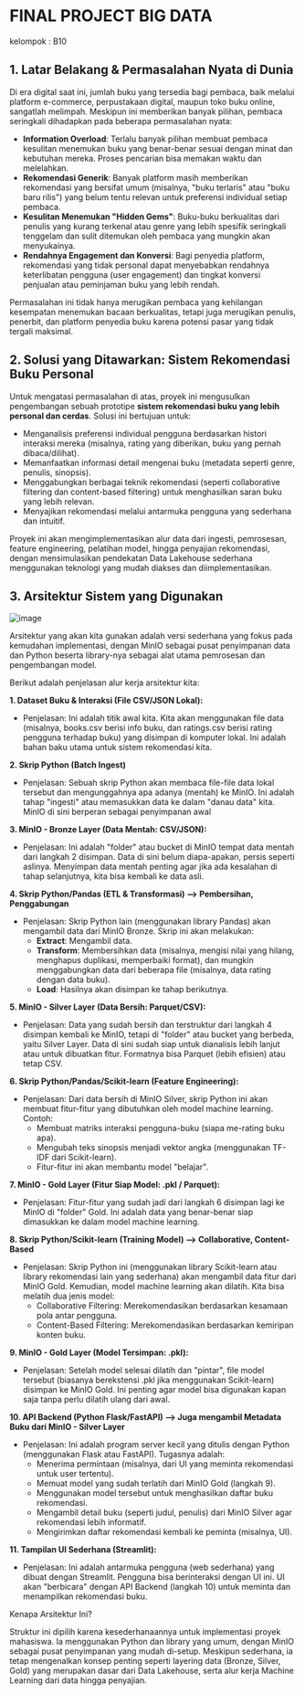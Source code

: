 # FINAL PROJECT BIG DATA

kelompok : B10

## **1. Latar Belakang & Permasalahan Nyata di Dunia**
   
Di era digital saat ini, jumlah buku yang tersedia bagi pembaca, baik melalui platform e-commerce, perpustakaan digital, maupun toko buku online, sangatlah melimpah. Meskipun ini memberikan banyak pilihan, pembaca seringkali dihadapkan pada beberapa permasalahan nyata:
- **Information Overload**: Terlalu banyak pilihan membuat pembaca kesulitan menemukan buku yang benar-benar sesuai dengan minat dan kebutuhan mereka. Proses pencarian bisa memakan waktu dan melelahkan.
- **Rekomendasi Generik**: Banyak platform masih memberikan rekomendasi yang bersifat umum (misalnya, "buku terlaris" atau "buku baru rilis") yang belum tentu relevan untuk preferensi individual setiap pembaca.
- **Kesulitan Menemukan "Hidden Gems"**: Buku-buku berkualitas dari penulis yang kurang terkenal atau genre yang lebih spesifik seringkali tenggelam dan sulit ditemukan oleh pembaca yang mungkin akan menyukainya.
- **Rendahnya Engagement dan Konversi**: Bagi penyedia platform, rekomendasi yang tidak personal dapat menyebabkan rendahnya keterlibatan pengguna (user engagement) dan tingkat konversi penjualan atau peminjaman buku yang lebih rendah.
  
Permasalahan ini tidak hanya merugikan pembaca yang kehilangan kesempatan menemukan bacaan berkualitas, tetapi juga merugikan penulis, penerbit, dan platform penyedia buku karena potensi pasar yang tidak tergali maksimal.

## **2. Solusi yang Ditawarkan: Sistem Rekomendasi Buku Personal**

Untuk mengatasi permasalahan di atas, proyek ini mengusulkan pengembangan sebuah prototipe **sistem rekomendasi buku yang lebih personal dan cerdas**. Solusi ini bertujuan untuk:
- Menganalisis preferensi individual pengguna berdasarkan histori interaksi mereka (misalnya, rating yang diberikan, buku yang pernah dibaca/dilihat).
- Memanfaatkan informasi detail mengenai buku (metadata seperti genre, penulis, sinopsis).
- Menggabungkan berbagai teknik rekomendasi (seperti collaborative filtering dan content-based filtering) untuk menghasilkan saran buku yang lebih relevan.
- Menyajikan rekomendasi melalui antarmuka pengguna yang sederhana dan intuitif.

Proyek ini akan mengimplementasikan alur data dari ingesti, pemrosesan, feature engineering, pelatihan model, hingga penyajian rekomendasi, dengan mensimulasikan pendekatan Data Lakehouse sederhana menggunakan teknologi yang mudah diakses dan diimplementasikan.

## **3. Arsitektur Sistem yang Digunakan**

![image](https://github.com/user-attachments/assets/5b7a3aa3-e3b1-4cda-b195-e307962c537e)

Arsitektur yang akan kita gunakan adalah versi sederhana yang fokus pada kemudahan implementasi, dengan MinIO sebagai pusat penyimpanan data dan Python beserta library-nya sebagai alat utama pemrosesan dan pengembangan model.

Berikut adalah penjelasan alur kerja arsitektur kita:

**1. Dataset Buku & Interaksi (File CSV/JSON Lokal):**
  - Penjelasan: Ini adalah titik awal kita. Kita akan menggunakan file data (misalnya, books.csv berisi info buku, dan ratings.csv berisi rating pengguna terhadap buku) yang disimpan di komputer lokal. Ini adalah bahan baku utama untuk sistem rekomendasi kita.
    
**2. Skrip Python (Batch Ingest)**
  - Penjelasan: Sebuah skrip Python akan membaca file-file data lokal tersebut dan mengunggahnya apa adanya (mentah) ke MinIO. Ini adalah tahap "ingesti" atau memasukkan data ke dalam "danau data" kita. MinIO di sini berperan sebagai penyimpanan awal

**3. MinIO - Bronze Layer (Data Mentah: CSV/JSON):**
  - Penjelasan: Ini adalah "folder" atau bucket di MinIO tempat data mentah dari langkah 2 disimpan. Data di sini belum diapa-apakan, persis seperti aslinya. Menyimpan data mentah penting agar jika ada kesalahan di tahap selanjutnya, kita bisa kembali ke data asli.

**4. Skrip Python/Pandas (ETL & Transformasi) --> Pembersihan, Penggabungan**
  - Penjelasan: Skrip Python lain (menggunakan library Pandas) akan mengambil data dari MinIO Bronze. Skrip ini akan melakukan:
    - **Extract**: Mengambil data.
    - **Transform**: Membersihkan data (misalnya, mengisi nilai yang hilang, menghapus duplikasi, memperbaiki format), dan mungkin menggabungkan data dari beberapa file (misalnya, data rating dengan data buku).
    - **Load**: Hasilnya akan disimpan ke tahap berikutnya.

**5. MinIO - Silver Layer (Data Bersih: Parquet/CSV):**
  - Penjelasan: Data yang sudah bersih dan terstruktur dari langkah 4 disimpan kembali ke MinIO, tetapi di "folder" atau bucket yang berbeda, yaitu Silver Layer. Data di sini sudah siap untuk dianalisis lebih lanjut atau untuk dibuatkan fitur. Formatnya bisa Parquet (lebih efisien) atau tetap CSV.

**6. Skrip Python/Pandas/Scikit-learn (Feature Engineering):**
  - Penjelasan: Dari data bersih di MinIO Silver, skrip Python ini akan membuat fitur-fitur yang dibutuhkan oleh model machine learning. Contoh:
    - Membuat matriks interaksi pengguna-buku (siapa me-rating buku apa).
    - Mengubah teks sinopsis menjadi vektor angka (menggunakan TF-IDF dari Scikit-learn).
    - Fitur-fitur ini akan membantu model "belajar".

**7. MinIO - Gold Layer (Fitur Siap Model: .pkl / Parquet):**
  - Penjelasan: Fitur-fitur yang sudah jadi dari langkah 6 disimpan lagi ke MinIO di "folder" Gold. Ini adalah data yang benar-benar siap dimasukkan ke dalam model machine learning.

**8. Skrip Python/Scikit-learn (Training Model) --> Collaborative, Content-Based**
  - Penjelasan: Skrip Python ini (menggunakan library Scikit-learn atau library rekomendasi lain yang sederhana) akan mengambil data fitur dari MinIO Gold. Kemudian, model machine learning akan dilatih. Kita bisa melatih dua jenis model:
    - Collaborative Filtering: Merekomendasikan berdasarkan kesamaan pola antar pengguna.
    - Content-Based Filtering: Merekomendasikan berdasarkan kemiripan konten buku.

**9. MinIO - Gold Layer (Model Tersimpan: .pkl):**
  - Penjelasan: Setelah model selesai dilatih dan "pintar", file model tersebut (biasanya berekstensi .pkl jika menggunakan Scikit-learn) disimpan ke MinIO Gold. Ini penting agar model bisa digunakan kapan saja tanpa perlu dilatih ulang dari awal.

**10. API Backend (Python Flask/FastAPI) --> Juga mengambil Metadata Buku dari MinIO - Silver Layer**
  - Penjelasan: Ini adalah program server kecil yang ditulis dengan Python (menggunakan Flask atau FastAPI). Tugasnya adalah:
    - Menerima permintaan (misalnya, dari UI yang meminta rekomendasi untuk user tertentu).
    - Memuat model yang sudah terlatih dari MinIO Gold (langkah 9).
    - Menggunakan model tersebut untuk menghasilkan daftar buku rekomendasi.
    - Mengambil detail buku (seperti judul, penulis) dari MinIO Silver agar rekomendasi lebih informatif.
    - Mengirimkan daftar rekomendasi kembali ke peminta (misalnya, UI).

**11. Tampilan UI Sederhana (Streamlit):**
  - Penjelasan: Ini adalah antarmuka pengguna (web sederhana) yang dibuat dengan Streamlit. Pengguna bisa berinteraksi dengan UI ini. UI akan "berbicara" dengan API Backend (langkah 10) untuk meminta dan menampilkan rekomendasi buku.

Kenapa Arsitektur Ini?

Struktur ini dipilih karena kesederhanaannya untuk implementasi proyek mahasiswa. Ia menggunakan Python dan library yang umum, dengan MinIO sebagai pusat penyimpanan yang mudah di-setup. Meskipun sederhana, ia tetap mengenalkan konsep penting seperti layering data (Bronze, Silver, Gold) yang merupakan dasar dari Data Lakehouse, serta alur kerja Machine Learning dari data hingga penyajian.

